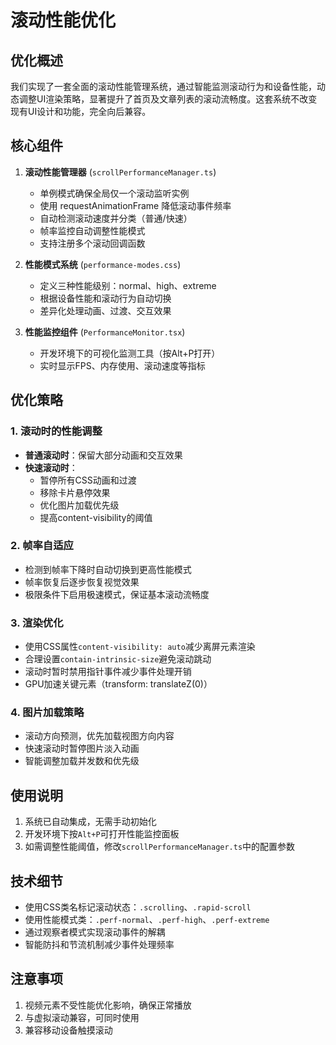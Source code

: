 # 滚动性能优化

## 优化概述

我们实现了一套全面的滚动性能管理系统，通过智能监测滚动行为和设备性能，动态调整UI渲染策略，显著提升了首页及文章列表的滚动流畅度。这套系统不改变现有UI设计和功能，完全向后兼容。

## 核心组件

1. **滚动性能管理器** (`scrollPerformanceManager.ts`)
   - 单例模式确保全局仅一个滚动监听实例
   - 使用 requestAnimationFrame 降低滚动事件频率
   - 自动检测滚动速度并分类（普通/快速）
   - 帧率监控自动调整性能模式
   - 支持注册多个滚动回调函数

2. **性能模式系统** (`performance-modes.css`)
   - 定义三种性能级别：normal、high、extreme
   - 根据设备性能和滚动行为自动切换
   - 差异化处理动画、过渡、交互效果

3. **性能监控组件** (`PerformanceMonitor.tsx`)
   - 开发环境下的可视化监测工具（按Alt+P打开）
   - 实时显示FPS、内存使用、滚动速度等指标

## 优化策略

### 1. 滚动时的性能调整

- **普通滚动时**：保留大部分动画和交互效果
- **快速滚动时**：
  - 暂停所有CSS动画和过渡
  - 移除卡片悬停效果
  - 优化图片加载优先级
  - 提高content-visibility的阈值

### 2. 帧率自适应

- 检测到帧率下降时自动切换到更高性能模式
- 帧率恢复后逐步恢复视觉效果
- 极限条件下启用极速模式，保证基本滚动流畅度

### 3. 渲染优化

- 使用CSS属性`content-visibility: auto`减少离屏元素渲染
- 合理设置`contain-intrinsic-size`避免滚动跳动
- 滚动时暂时禁用指针事件减少事件处理开销
- GPU加速关键元素（transform: translateZ(0)）

### 4. 图片加载策略

- 滚动方向预测，优先加载视图方向内容
- 快速滚动时暂停图片淡入动画
- 智能调整加载并发数和优先级

## 使用说明

1. 系统已自动集成，无需手动初始化
2. 开发环境下按`Alt+P`可打开性能监控面板
3. 如需调整性能阈值，修改`scrollPerformanceManager.ts`中的配置参数

## 技术细节

- 使用CSS类名标记滚动状态：`.scrolling`、`.rapid-scroll`
- 使用性能模式类：`.perf-normal`、`.perf-high`、`.perf-extreme`
- 通过观察者模式实现滚动事件的解耦
- 智能防抖和节流机制减少事件处理频率

## 注意事项

1. 视频元素不受性能优化影响，确保正常播放
2. 与虚拟滚动兼容，可同时使用
3. 兼容移动设备触摸滚动 